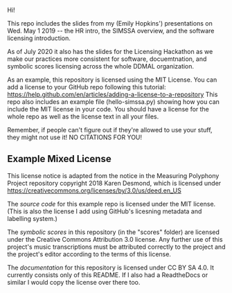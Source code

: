 Hi!

This repo includes the slides from my (Emily Hopkins') presentations on Wed. May 1 2019 -- the HR intro, the SIMSSA overview, and the software licensing introduction. 

As of July 2020 it also has the slides for the Licensing Hackathon as we make our practices more consistent for software, docuemtnation, and symbolic scores licensing across the whole DDMAL organization.

As an example, this repository is licensed using the MIT License. You can add a license to your GitHub repo following this tutorial: https://help.github.com/en/articles/adding-a-license-to-a-repository
This repo also includes an example file (hello-simssa.py) showing how you can include the MIT license in your code. 
You should have a license for the whole repo as well as the license text in all your files. 

Remember, if people can't figure out if they're allowed to use your stuff, they might not use it!
NO CITATIONS FOR YOU!

## Example Mixed License
This license notice is adapted from the notice in the Measuring Polyphony Project repository copyright 2018 Karen Desmond, which is licensed under
https://creativecommons.org/licenses/by/3.0/us/deed.en_US

The *source code* for this example repo is licensed under the MIT license. (This is also the license I add using GitHub's licesning metadata and labelling system.)

The *symbolic scores* in this repository (in the "scores" folder) are licensed under the Creative Commons Attribution 3.0 license. Any further use of this project's music transcriptions must be attributed correctly to the project and the project's editor according to the terms of this license.

The *documentation* for this repository is licensed under CC BY SA 4.0. It currently consists only of this README. If I also had a ReadtheDocs or similar I would copy the license over there too.

